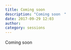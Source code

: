 ```yaml
---
title: Coming soon　
description: "Coming soon　"
date: 2017-09-29 12:03
author:
category: sessions
---
```

Coming soon　